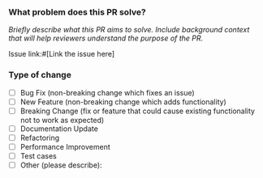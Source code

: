 ### What problem does this PR solve?

_Briefly describe what this PR aims to solve. Include background context that will help reviewers understand the purpose of the PR._

Issue link:#[Link the issue here]

### Type of change

- [ ] Bug Fix (non-breaking change which fixes an issue)
- [ ] New Feature (non-breaking change which adds functionality)
- [ ] Breaking Change (fix or feature that could cause existing functionality not to work as expected)
- [ ] Documentation Update
- [ ] Refactoring
- [ ] Performance Improvement
- [ ] Test cases
- [ ] Other (please describe):
